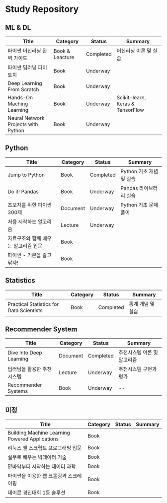 # Study Repository

## ML & DL
|Title|Category|Status|Summary|
|------|---|----|---|
|파이썬 머신러닝 완벽 가이드|Book & Leacture|Completed|머신러닝 이론 및 실습|
|파이썬 딥러닝 파이토치|Book|Underway||
|Deep Learning From Scratch|Book|Underway||
|Hands-On Maching Learning |Book|Underway|Scikit-learn, Keras & TensorFlow|
|Neural Network Projects with Python|Book|Underway||


## Python
|Title|Category|Status|Summary|
|------|---|----|---|
|Jump to Python|Book|Completed|Python 기초 개념 및 실습|
|Do it! Pandas|Book|Underway|Pandas 라이브러리 실습|
|초보자를 위한 파이썬 300제|Document|Underway|Python 기초 문제풀이|
|처음 시작하는 알고리즘|Lecture|Underway||
|자료구조와 함께 배우는 알고리즘 입문|Book|||
|파이썬 - 기본을 갈고 닦자!|Book||


## Statistics
|Title|Category|Status|Summary|
|------|---|----|---|
|Practical Statistics for Data Scientists|Book|Completed|통계 개념 및 실습|


## Recommender System
|Title|Category|Status|Summary|
|------|---|----|---|
|Dive Into Deep Learning|Document|Completed|추천시스템 이론 및 알고리즘|
|딥러닝을 활용한 추천 시스템|Lecture|Underway|추천시스템 구현과 평가|
|Recommender Systems|Book|Underway|--|

## 미정
|Title|Category|Status|Summary|
|------|---|----|---|
|Building Machine Learning Powered Applications|Book||
|리눅스 쉘 스크립트 프로그래밍 입문|Book||
|실무로 배우는 빅데이터 기술|Book||
|밑바닥부터 시작하는 데이터 과학|Book||
|파이썬을 이용한 웹 크롤링과 스크레이핑|Book||
|데이콘 경진대회 1등 솔루션|Book||
